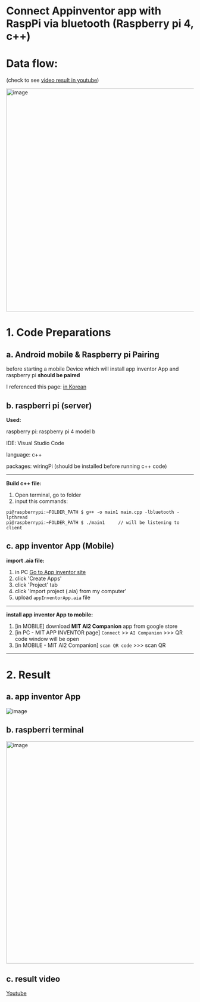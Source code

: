 # Connect Appinventor app with RaspPi via bluetooth (Raspberry pi 4, c++)

# Data flow:
(check to see  <a href="https://www.youtube.com/shorts/GnplWsxTpzo">video result in youtube</a>)

<img width="598" alt="image" src="https://user-images.githubusercontent.com/61898376/220945981-c4fcda60-e08f-4ce9-afee-d9a10a0ef008.png">


# 1. Code Preparations

## a. Android mobile & Raspberry pi Pairing
before starting a mobile Device which will install app inventor App and raspberry pi **should be paired**

I referenced this page: <a href="https://webnautes.tistory.com/1137">in Korean</a>

## b. raspberri pi  (server)

**Used:**

raspberry pi: raspberry pi 4 model b

IDE: Visual Studio Code

language: c++

packages: wiringPi (should be installed before running c++ code)

---

**Build c++ file:**

1. Open terminal, go to folder 
2. input this commands:
```
pi@raspberrypi:~FOLDER_PATH $ g++ -o main1 main.cpp -lbluetooth -lpthread
pi@raspberrypi:~FOLDER_PATH $ ./main1     // will be listening to client 
```


## c. app inventor App (Mobile)

**import .aia file:**

 1. in PC <a href="https://appinventor.mit.edu/"> Go to App inventor site </a>
 2. click 'Create Apps'   
 3. click 'Project' tab
 4. click 'Import project (.aia) from my computer'
 5. upload ```appInventorApp.aia``` file
 

---
 
**install app inventor App to mobile:**

  1. [in MOBILE] download **MIT AI2 Companion** app from google store
  2. [in PC - MIT APP INVENTOR page]  ```Connect``` >> ```AI Companion``` >>> QR code window will be open
  3. [in MOBILE - MIT AI2 Companion] ```scan QR code``` >>> scan QR
  
  
  
---

# 2. Result

## a. app inventor App

![image](https://user-images.githubusercontent.com/61898376/220891411-34142ede-7d0f-453e-9b96-8c82fee4af4b.png)

## b. raspberri terminal

<img width="596" alt="image" src="https://user-images.githubusercontent.com/61898376/220912560-406da4fe-666e-486b-843b-01a4407071a2.png">

## c. result video
<a href="https://www.youtube.com/shorts/GnplWsxTpzo">Youtube</a>
